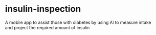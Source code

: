 # insulin-inspection
A mobile app to assist those with diabetes by using AI to measure intake and project the required amount of insulin
